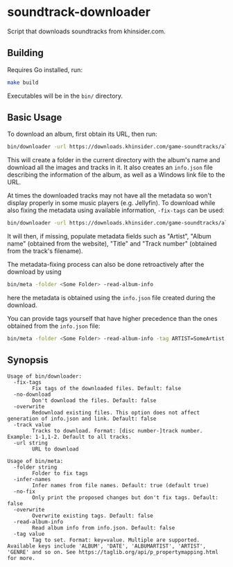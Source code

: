 # soundtrack-downloader

Script that downloads soundtracks from khinsider.com.

## Building

Requires Go installed, run:

```bash
make build
```

Executables will be in the `bin/` directory.

## Basic Usage

To download an album, first obtain its URL, then run:

```bash
bin/downloader -url https://downloads.khinsider.com/game-soundtracks/album/<some-album>
```

This will create a folder in the current directory with the album's name and download all the images and tracks in it. It also creates an `info.json` file describing the information of the album, as well as a Windows link file to the URL.

At times the downloaded tracks may not have all the metadata so won't display properly in some music players (e.g. Jellyfin). To download while also fixing the metadata using available information, `-fix-tags` can be used:

```bash
bin/downloader -url https://downloads.khinsider.com/game-soundtracks/album/<some-album> -fix-tags
```

It will then, if missing, populate metadata fields such as "Artist", "Album name" (obtained from the website), "Title" and "Track number" (obtained from the track's filename).

The metadata-fixing process can also be done retroactively after the download by using

```bash
bin/meta -folder <Some Folder> -read-album-info
```

here the metadata is obtained using the `info.json` file created during the download.

You can provide tags yourself that have higher precedence than the ones obtained from the `info.json` file:

```bash
bin/meta -folder <Some Folder> -read-album-info -tag ARTIST=SomeArtist -tag ALBUM=SomeAlbum
```

## Synopsis

```
Usage of bin/downloader:
  -fix-tags
        Fix tags of the downloaded files. Default: false
  -no-download
        Don't download the files. Default: false
  -overwrite
        Redownload existing files. This option does not affect generation of info.json and link. Default: false
  -track value
        Tracks to download. Format: [disc number-]track number. Example: 1-1,1-2. Default to all tracks.
  -url string
        URL to download

Usage of bin/meta:
  -folder string
        Folder to fix tags
  -infer-names
        Infer names from file names. Default: true (default true)
  -no-fix
        Only print the proposed changes but don't fix tags. Default: false
  -overwrite
        Overwrite existing tags. Default: false
  -read-album-info
        Read album info from info.json. Default: false
  -tag value
        Tag to set. Format: key=value. Multiple are supported. Available keys include 'ALBUM', 'DATE', 'ALBUMARTIST', 'ARTIST', 'GENRE' and so on. See https://taglib.org/api/p_propertymapping.html for more.
```

